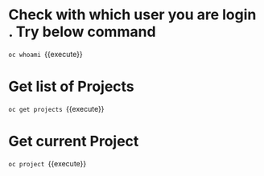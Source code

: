 # Check with which user you are login . Try below command 

`oc whoami `{{execute}}

# Get list of Projects 
`oc get projects `{{execute}}

# Get current Project

`oc project `{{execute}}





